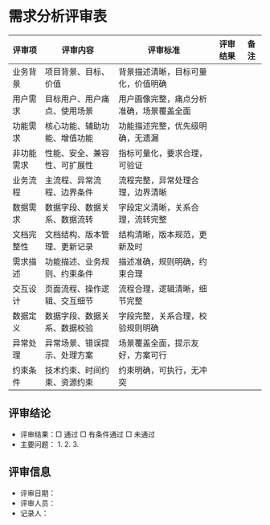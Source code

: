# 需求分析评审表

| 评审项 | 评审内容 | 评审标准 | 评审结果 | 备注 |
|--------|----------|----------|----------|------|
| 业务背景 | 项目背景、目标、价值 | 背景描述清晰，目标可量化，价值明确 | | |
| 用户需求 | 目标用户、用户痛点、使用场景 | 用户画像完整，痛点分析准确，场景覆盖全面 | | |
| 功能需求 | 核心功能、辅助功能、增值功能 | 功能描述完整，优先级明确，无遗漏 | | |
| 非功能需求 | 性能、安全、兼容性、可扩展性 | 指标可量化，要求合理，可验证 | | |
| 业务流程 | 主流程、异常流程、边界条件 | 流程完整，异常处理合理，边界清晰 | | |
| 数据需求 | 数据字段、数据关系、数据流转 | 字段定义清晰，关系合理，流转完整 | | |
| 文档完整性 | 文档结构、版本管理、更新记录 | 结构清晰，版本规范，更新及时 | | |
| 需求描述 | 功能描述、业务规则、约束条件 | 描述准确，规则明确，约束合理 | | |
| 交互设计 | 页面流程、操作逻辑、交互细节 | 流程合理，逻辑清晰，细节完整 | | |
| 数据定义 | 数据字段、数据关系、数据校验 | 字段完整，关系合理，校验规则明确 | | |
| 异常处理 | 异常场景、错误提示、处理方案 | 场景覆盖全面，提示友好，方案可行 | | |
| 约束条件 | 技术约束、时间约束、资源约束 | 约束明确，可执行，无冲突 | | |

## 评审结论

- 评审结果：□ 通过 □ 有条件通过 □ 未通过
- 主要问题：
  1. 
  2. 
  3. 

## 评审信息

- 评审日期：
- 评审人员：
- 记录人： 